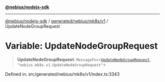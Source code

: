 [**@nebius/nodejs-sdk**](../../../../../README.md)

***

[@nebius/nodejs-sdk](../../../../../README.md) / [generated/nebius/mk8s/v1](../README.md) / UpdateNodeGroupRequest

# Variable: UpdateNodeGroupRequest

> **UpdateNodeGroupRequest**: `MessageFns`\<[`UpdateNodeGroupRequest`](../interfaces/UpdateNodeGroupRequest.md), `"nebius.mk8s.v1.UpdateNodeGroupRequest"`\>

Defined in: src/generated/nebius/mk8s/v1/index.ts:3343
